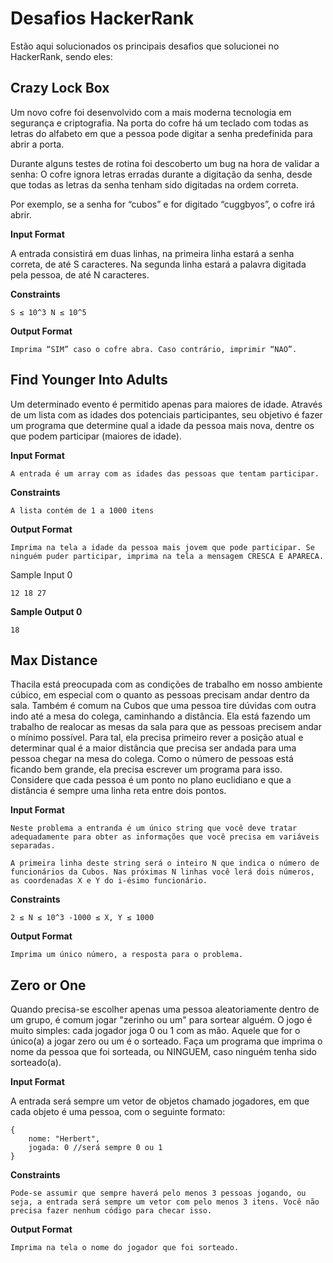 # **Desafios HackerRank**

Estão aqui solucionados os principais desafios que solucionei no HackerRank, sendo eles:

## **Crazy Lock Box**

Um novo cofre foi desenvolvido com a mais moderna tecnologia em segurança e criptografia. Na porta do cofre há um teclado com todas as letras do alfabeto em que a pessoa pode digitar a senha predefinida para abrir a porta.

Durante alguns testes de rotina foi descoberto um bug na hora de validar a senha: O cofre ignora letras erradas durante a digitação da senha, desde que todas as letras da senha tenham sido digitadas na ordem correta.

Por exemplo, se a senha for “cubos” e for digitado “cuggbyos”, o cofre irá abrir.

 **Input Format**

A entrada consistirá em duas linhas, na primeira linha estará a senha correta, de até S caracteres. Na segunda linha estará a palavra digitada pela pessoa, de até N caracteres.

**Constraints**
```
S ≤ 10^3 N ≤ 10^5
```
**Output Format**
```
Imprima “SIM” caso o cofre abra. Caso contrário, imprimir “NAO”.
```
## **Find Younger Into Adults**

Um determinado evento é permitido apenas para maiores de idade. Através de um lista com as idades dos potenciais participantes, seu objetivo é fazer um programa que determine qual a idade da pessoa mais nova, dentre os que podem participar (maiores de idade).

**Input Format**
```
A entrada é um array com as idades das pessoas que tentam participar.
```
**Constraints**
```
A lista contém de 1 a 1000 itens
```
**Output Format**
```
Imprima na tela a idade da pessoa mais jovem que pode participar. Se ninguém puder participar, imprima na tela a mensagem CRESCA E APARECA.
```
Sample Input 0

```
12 18 27
```
**Sample Output 0**
```
18
```
## **Max Distance**

Thacila está preocupada com as condições de trabalho em nosso ambiente cúbico, em especial com o quanto as pessoas precisam andar dentro da sala. Também é comum na Cubos que uma pessoa tire dúvidas com outra indo até a mesa do colega, caminhando a distância. Ela está fazendo um trabalho de realocar as mesas da sala para que as pessoas precisem andar o mínimo possível. Para tal, ela precisa primeiro rever a posição atual e determinar qual é a maior distância que precisa ser andada para uma pessoa chegar na mesa do colega. Como o número de pessoas está ficando bem grande, ela precisa escrever um programa para isso. Considere que cada pessoa é um ponto no plano euclidiano e que a distância é sempre uma linha reta entre dois pontos.

**Input Format**
```
Neste problema a entranda é um único string que você deve tratar adequadamente para obter as informações que você precisa em variáveis separadas.

A primeira linha deste string será o inteiro N que indica o número de funcionários da Cubos. Nas próximas N linhas você lerá dois números, as coordenadas X e Y do i-ésimo funcionário.
```
**Constraints**
```
2 ≤ N ≤ 10^3 -1000 ≤ X, Y ≤ 1000
```
**Output Format**
```
Imprima um único número, a resposta para o problema.
```
## **Zero or One**

Quando precisa-se escolher apenas uma pessoa aleatoriamente dentro de um grupo, é comum jogar "zerinho ou um" para sortear alguém. O jogo é muito simples: cada jogador joga 0 ou 1 com as mão. Aquele que for o único(a) a jogar zero ou um é o sorteado. Faça um programa que imprima o nome da pessoa que foi sorteada, ou NINGUEM, caso ninguém tenha sido sorteado(a).

**Input Format**

A entrada será sempre um vetor de objetos chamado jogadores, em que cada objeto é uma pessoa, com o seguinte formato:
```
{
    nome: "Herbert",
    jogada: 0 //será sempre 0 ou 1
}
```
**Constraints**
```
Pode-se assumir que sempre haverá pelo menos 3 pessoas jogando, ou seja, a entrada será sempre um vetor com pelo menos 3 itens. Você não precisa fazer nenhum código para checar isso.
```
**Output Format**
```
Imprima na tela o nome do jogador que foi sorteado.
